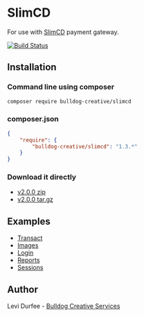 # SlimCD

For use with [SlimCD](https://stats.slimcd.com/) payment gateway.

[![Build Status](https://travis-ci.org/BulldogCreative/SlimCD.svg?branch=master)](https://travis-ci.org/BulldogCreative/SlimCD)

## Installation

### Command line using composer

```bash
composer require bulldog-creative/slimcd
```

### composer.json

```json
{
    "require": {
        "bulldog-creative/slimcd": "1.3.*"
    }
}
```

### Download it directly

* [v2.0.0 zip](https://github.com/BulldogCreative/SlimCD/archive/v2.0.0.zip)
* [v2.0.0 tar.gz](https://github.com/BulldogCreative/SlimCD/archive/v2.0.0.tar.gz)

## Examples

* [Transact](docs/Transact.md)
* [Images](docs/Images.md)
* [Login](docs/Login.md)
* [Reports](docs/Reports.md)
* [Sessions](docs/Sessions.md)

## Author

Levi Durfee - [Bulldog Creative Services](https://www.bulldogcreative.com/)
